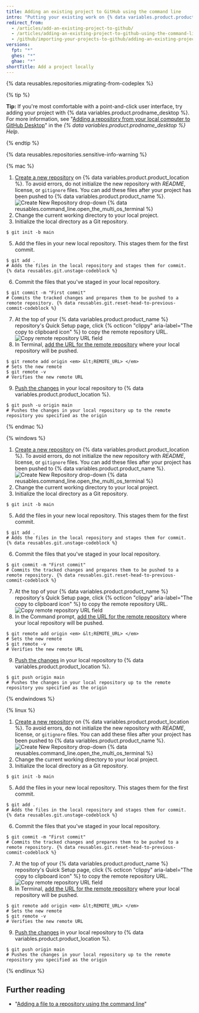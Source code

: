 ```yaml
---
title: Adding an existing project to GitHub using the command line
intro: "Putting your existing work on {% data variables.product.product_name %} can let you share and collaborate in lots of great ways."
redirect_from:
  - /articles/add-an-existing-project-to-github/
  - /articles/adding-an-existing-project-to-github-using-the-command-line
  - /github/importing-your-projects-to-github/adding-an-existing-project-to-github-using-the-command-line
versions:
  fpt: "*"
  ghes: "*"
  ghae: "*"
shortTitle: Add a project locally
---
```


{% data reusables.repositories.migrating-from-codeplex %}

{% tip %}

**Tip:** If you're most comfortable with a point-and-click user interface, try adding your project with {% data variables.product.prodname_desktop %}. For more information, see "[Adding a repository from your local computer to GitHub Desktop](/desktop/guides/contributing-to-projects/adding-a-repository-from-your-local-computer-to-github-desktop)" in the _{% data variables.product.prodname_desktop %} Help_.

{% endtip %}

{% data reusables.repositories.sensitive-info-warning %}

{% mac %}

1. [Create a new repository](/articles/creating-a-new-repository) on {% data variables.product.product_location %}. To avoid errors, do not initialize the new repository with _README_, license, or `gitignore` files. You can add these files after your project has been pushed to {% data variables.product.product_name %}.
   ![Create New Repository drop-down](/assets/images/help/repository/repo-create.png)
   {% data reusables.command_line.open_the_multi_os_terminal %}
2. Change the current working directory to your local project.
3. Initialize the local directory as a Git repository.

```shell
$ git init -b main
```

5. Add the files in your new local repository. This stages them for the first commit.

```shell
$ git add .
# Adds the files in the local repository and stages them for commit. {% data reusables.git.unstage-codeblock %}
```

6. Commit the files that you've staged in your local repository.

```shell
$ git commit -m "First commit"
# Commits the tracked changes and prepares them to be pushed to a remote repository. {% data reusables.git.reset-head-to-previous-commit-codeblock %}
```

7. At the top of your {% data variables.product.product_name %} repository's Quick Setup page, click {% octicon "clippy" aria-label="The copy to clipboard icon" %} to copy the remote repository URL.
   ![Copy remote repository URL field](/assets/images/help/repository/copy-remote-repository-url-quick-setup.png)
8. In Terminal, [add the URL for the remote repository](/github/getting-started-with-github/managing-remote-repositories) where your local repository will be pushed.

```shell
$ git remote add origin <em> &lt;REMOTE_URL> </em>
# Sets the new remote
$ git remote -v
# Verifies the new remote URL
```

9. [Push the changes](/github/getting-started-with-github/pushing-commits-to-a-remote-repository/) in your local repository to {% data variables.product.product_location %}.

```shell
$ git push -u origin main
# Pushes the changes in your local repository up to the remote repository you specified as the origin
```

{% endmac %}

{% windows %}

1. [Create a new repository](/articles/creating-a-new-repository) on {% data variables.product.product_location %}. To avoid errors, do not initialize the new repository with _README_, license, or `gitignore` files. You can add these files after your project has been pushed to {% data variables.product.product_name %}.
   ![Create New Repository drop-down](/assets/images/help/repository/repo-create.png)
   {% data reusables.command_line.open_the_multi_os_terminal %}
2. Change the current working directory to your local project.
3. Initialize the local directory as a Git repository.

```shell
$ git init -b main
```

5. Add the files in your new local repository. This stages them for the first commit.

```shell
$ git add .
# Adds the files in the local repository and stages them for commit. {% data reusables.git.unstage-codeblock %}
```

6. Commit the files that you've staged in your local repository.

```shell
$ git commit -m "First commit"
# Commits the tracked changes and prepares them to be pushed to a remote repository. {% data reusables.git.reset-head-to-previous-commit-codeblock %}
```

7. At the top of your {% data variables.product.product_name %} repository's Quick Setup page, click {% octicon "clippy" aria-label="The copy to clipboard icon" %} to copy the remote repository URL.
   ![Copy remote repository URL field](/assets/images/help/repository/copy-remote-repository-url-quick-setup.png)
8. In the Command prompt, [add the URL for the remote repository](/github/getting-started-with-github/managing-remote-repositories) where your local repository will be pushed.

```shell
$ git remote add origin <em> &lt;REMOTE_URL> </em>
# Sets the new remote
$ git remote -v
# Verifies the new remote URL
```

9. [Push the changes](/github/getting-started-with-github/pushing-commits-to-a-remote-repository/) in your local repository to {% data variables.product.product_location %}.

```shell
$ git push origin main
# Pushes the changes in your local repository up to the remote repository you specified as the origin
```

{% endwindows %}

{% linux %}

1. [Create a new repository](/articles/creating-a-new-repository) on {% data variables.product.product_location %}. To avoid errors, do not initialize the new repository with _README_, license, or `gitignore` files. You can add these files after your project has been pushed to {% data variables.product.product_name %}.
   ![Create New Repository drop-down](/assets/images/help/repository/repo-create.png)
   {% data reusables.command_line.open_the_multi_os_terminal %}
2. Change the current working directory to your local project.
3. Initialize the local directory as a Git repository.

```shell
$ git init -b main
```

5. Add the files in your new local repository. This stages them for the first commit.

```shell
$ git add .
# Adds the files in the local repository and stages them for commit. {% data reusables.git.unstage-codeblock %}
```

6. Commit the files that you've staged in your local repository.

```shell
$ git commit -m "First commit"
# Commits the tracked changes and prepares them to be pushed to a remote repository. {% data reusables.git.reset-head-to-previous-commit-codeblock %}
```

7. At the top of your {% data variables.product.product_name %} repository's Quick Setup page, click {% octicon "clippy" aria-label="The copy to clipboard icon" %} to copy the remote repository URL.
   ![Copy remote repository URL field](/assets/images/help/repository/copy-remote-repository-url-quick-setup.png)
8. In Terminal, [add the URL for the remote repository](/github/getting-started-with-github/managing-remote-repositories) where your local repository will be pushed.

```shell
$ git remote add origin <em> &lt;REMOTE_URL> </em>
# Sets the new remote
$ git remote -v
# Verifies the new remote URL
```

9. [Push the changes](/github/getting-started-with-github/pushing-commits-to-a-remote-repository/) in your local repository to {% data variables.product.product_location %}.

```shell
$ git push origin main
# Pushes the changes in your local repository up to the remote repository you specified as the origin
```

{% endlinux %}

## Further reading

- "[Adding a file to a repository using the command line](/articles/adding-a-file-to-a-repository-using-the-command-line)"
